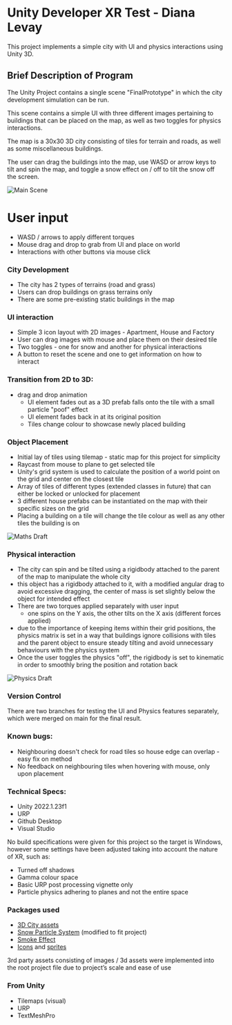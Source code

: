 
# Unity Developer XR Test - Diana Levay

This project implements a simple city with UI and physics interactions using Unity 3D.

##  Brief Description of Program

The Unity Project contains a single scene "FinalPrototype" in which the city development simulation can be run. 

This scene contains a simple UI with three different images pertaining to buildings that can be placed on the map, as well as two toggles for physics interactions.

The map is a 30x30 3D city consisting of tiles for terrain and roads, as well as some miscellaneous buildings.

The user can drag the buildings into the map, use WASD or arrow keys to tilt and spin the map, and toggle a snow effect on / off to tilt the snow off the screen. 

![Main Scene]([image-url](https://github.com/nanilevay/XRTestDianaLevay/blob/main/1.png))

# User input
- WASD / arrows to apply different torques
- Mouse drag and drop to grab from UI and place on world
- Interactions with other buttons via mouse click

### City Development
- The city has 2 types of terrains (road and grass)
- Users can drop buildings on grass terrains only
- There are some pre-existing static buildings in the map

### UI interaction
- Simple 3 icon layout with 2D images - Apartment, House and Factory
- User can drag images with mouse and place them on their desired tile
- Two toggles - one for snow and another for physical interactions
- A button to reset the scene and one to get information on how to interact

### Transition from 2D to 3D:
- drag and drop animation
  - UI element fades out as a 3D prefab falls onto the tile with a small particle "poof" effect
  - UI element fades back in at its original position
  - Tiles change colour to showcase newly placed building
    
### Object Placement
- Initial lay of tiles using tilemap - static map for this project for simplicity
- Raycast from mouse to plane to get selected tile
- Unity's grid system is used to calculate the position of a world point on the grid and center on the closest tile 
- Array of tiles of different types (extended classes in future) that can either be locked or unlocked for placement
- 3 different house prefabs can be instantiated on the map with their specific sizes on the grid
- Placing a building on a tile will change the tile colour as well as any other tiles the building is on

![Maths Draft]([image-url](https://github.com/nanilevay/XRTestDianaLevay/blob/main/2.png))

### Physical interaction
- The city can spin and be tilted using a rigidbody attached to the parent of the map to manipulate the whole city
- this object has a rigidbody attached to it, with a modified angular drag to avoid excessive dragging, the center of mass is set slightly below the object for intended effect
- There are two torques applied separately with user input
    - one spins on the Y axis, the other tilts on the X axis (different forces applied)
- due to the importance of keeping items within their grid positions, the physics matrix is set in a way that buildings ignore collisions with tiles and the parent object to ensure steady tilting and avoid unnecessary behaviours with the physics system
- Once the user toggles the physics "off", the rigidbody is set to kinematic in order to smoothly bring the position and rotation back

![Physics Draft]([image-url](https://github.com/nanilevay/XRTestDianaLevay/blob/main/3.png))

### Version Control
There are two branches for testing the UI and Physics features separately, which were merged on main for the final result.

### Known bugs:
- Neighbouring doesn't check for road tiles so house edge can overlap - easy fix on method
- No feedback on neighbouring tiles when hovering with mouse, only upon placement

### Technical Specs:
- Unity 2022.1.23f1
- URP 
- Github Desktop 
- Visual Studio

No build specifications were given for this project so the target is Windows, however some settings have been adjusted taking into account the nature of XR, such as:

- Turned off shadows
- Gamma colour space
- Basic URP post processing vignette only
- Particle physics adhering to planes and not the entire space

### Packages used
- [3D City assets](https://assetstore.unity.com/packages/3d/environments/simplepoly-city-low-poly-assets-58899)
- [Snow Particle System](https://assetstore.unity.com/packages/vfx/particles/environment/hail-particles-pack-62038) (modified to fit project)
- [Smoke Effect](assetstore.unity.com/account/assets)
- [Icons](assetstore.unity.com/account/assets) and [sprites](https://www.flaticon.com/)

3rd party assets consisting of images / 3d assets were implemented into the root project file due to project’s scale and ease of use

### From Unity
- Tilemaps (visual)
- URP
- TextMeshPro

